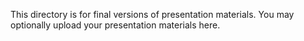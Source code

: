 This directory is for final versions of presentation materials.  You may optionally upload your presentation materials here.
